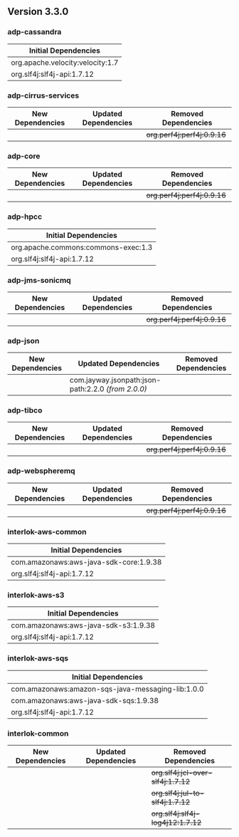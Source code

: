 ## Version 3.3.0 ##

### adp-cassandra ###
| Initial Dependencies |
| -------- |
| org.apache.velocity:velocity:1.7 |
| org.slf4j:slf4j-api:1.7.12 |

### adp-cirrus-services ###
| New Dependencies | Updated Dependencies | Removed Dependencies |
| -------- | -------- | -------- |
|  |  | ~~org.perf4j:perf4j:0.9.16~~ |

### adp-core ###
| New Dependencies | Updated Dependencies | Removed Dependencies |
| -------- | -------- | -------- |
|  |  | ~~org.perf4j:perf4j:0.9.16~~ |

### adp-hpcc ###
| Initial Dependencies |
| -------- |
| org.apache.commons:commons-exec:1.3 |
| org.slf4j:slf4j-api:1.7.12 |

### adp-jms-sonicmq ###
| New Dependencies | Updated Dependencies | Removed Dependencies |
| -------- | -------- | -------- |
|  |  | ~~org.perf4j:perf4j:0.9.16~~ |

### adp-json ###
| New Dependencies | Updated Dependencies | Removed Dependencies |
| -------- | -------- | -------- |
|  | com.jayway.jsonpath:json-path:2.2.0 *(from 2.0.0)* |  |

### adp-tibco ###
| New Dependencies | Updated Dependencies | Removed Dependencies |
| -------- | -------- | -------- |
|  |  | ~~org.perf4j:perf4j:0.9.16~~ |

### adp-webspheremq ###
| New Dependencies | Updated Dependencies | Removed Dependencies |
| -------- | -------- | -------- |
|  |  | ~~org.perf4j:perf4j:0.9.16~~ |

### interlok-aws-common ###
| Initial Dependencies |
| -------- |
| com.amazonaws:aws-java-sdk-core:1.9.38 |
| org.slf4j:slf4j-api:1.7.12 |

### interlok-aws-s3 ###
| Initial Dependencies |
| -------- |
| com.amazonaws:aws-java-sdk-s3:1.9.38 |
| org.slf4j:slf4j-api:1.7.12 |

### interlok-aws-sqs ###
| Initial Dependencies |
| -------- |
| com.amazonaws:amazon-sqs-java-messaging-lib:1.0.0 |
| com.amazonaws:aws-java-sdk-sqs:1.9.38 |
| org.slf4j:slf4j-api:1.7.12 |

### interlok-common ###
| New Dependencies | Updated Dependencies | Removed Dependencies |
| -------- | -------- | -------- |
|  |  | ~~org.slf4j:jcl-over-slf4j:1.7.12~~ |
|  |  | ~~org.slf4j:jul-to-slf4j:1.7.12~~ |
|  |  | ~~org.slf4j:slf4j-log4j12:1.7.12~~ |
